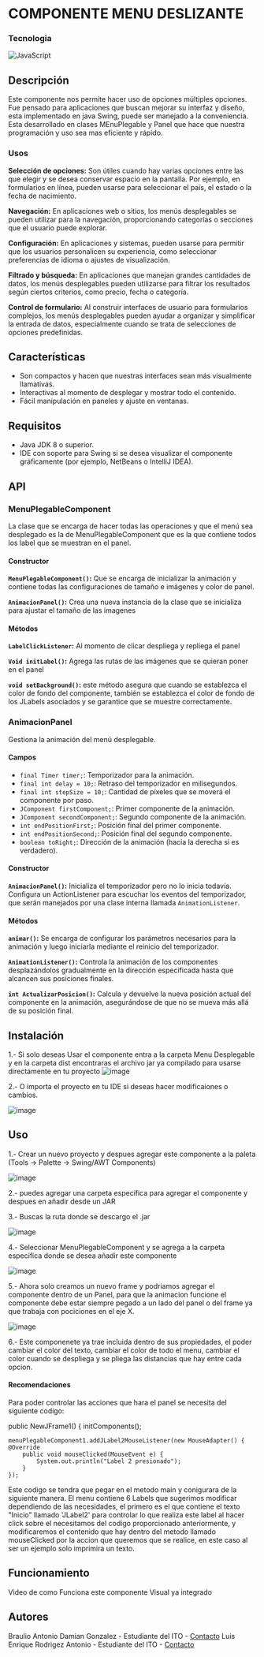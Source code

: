 <h1> COMPONENTE MENU DESLIZANTE</h1>

### Tecnologia 
![JavaScript](https://img.shields.io/badge/-Java-ED8B00?style=for-the-badge&logo=openjdk&logoColor=white)

<H2>Descripción </H2>

 Este componente nos permite hacer uso de opciones múltiples opciones. Fue pensado para aplicaciones que buscan mejorar su interfaz y diseño, esta implementado en java Swing, puede ser manejado a la conveniencia.
Esta desarrollado en clases MEnuPlegable y Panel que hace que nuestra programación y uso sea mas eficiente y rápido.

<H3> Usos </H3>

**Selección de opciones:** Son útiles cuando hay varias opciones entre las que elegir y se desea conservar espacio en la pantalla. Por ejemplo, en formularios en línea, pueden usarse para seleccionar el país, el estado o la fecha de nacimiento.

**Navegación:** En aplicaciones web o sitios, los menús desplegables se pueden utilizar para la navegación, proporcionando categorías o secciones que el usuario puede explorar.

**Configuración:** En aplicaciones y sistemas, pueden usarse para permitir que los usuarios personalicen su experiencia, como seleccionar preferencias de idioma o ajustes de visualización.

**Filtrado y búsqueda:** En aplicaciones que manejan grandes cantidades de datos, los menús desplegables pueden utilizarse para filtrar los resultados según ciertos criterios, como precio, fecha o categoría.

**Control de formulario:** Al construir interfaces de usuario para formularios complejos, los menús desplegables pueden ayudar a organizar y simplificar la entrada de datos, especialmente cuando se trata de selecciones de opciones predefinidas.

## Características

- Son compactos y hacen que nuestras interfaces sean más visualmente llamativas.
- Interactivas al momento de desplegar y mostrar todo el contenido.
- Fácil manipulación en paneles y ajuste en ventanas.

## Requisitos

- Java JDK 8 o superior.
- IDE con soporte para Swing si se desea visualizar el componente gráficamente (por ejemplo, NetBeans o IntelliJ IDEA).

## API

### MenuPlegableComponent
La clase que se encarga de hacer todas las operaciones y que el menú sea desplegado es la de MenuPlegableComponent que es la que contiene todos los label que se muestran en el panel.

#### Constructor
**`MenuPlegableComponent()`:** Que se encarga de inicializar la animación y contiene todas las configuraciones de tamaño e imágenes y color de panel.

**`AnimacionPanel()`:** Crea una nueva instancia de la clase que se inicializa para ajustar el tamaño de las imagenes

#### Métodos


**`LabelClickListener`:** Al momento de clicar despliega y repliega el panel

**`Void initLabel()`:** Agrega las rutas de las imágenes que se quieran poner en el panel

**`void setBackground()`:** este método asegura que cuando se establezca el color de fondo del componente, también se establezca el color de fondo de los JLabels asociados y se garantice que se muestre correctamente.

### AnimacionPanel
Gestiona la animación del menú desplegable.

#### Campos

- `final Timer timer;`: Temporizador para la animación.
- `final int delay = 10;`: Retraso del temporizador en milisegundos.
- `final int stepSize = 10;`: Cantidad de píxeles que se moverá el componente por paso.
- `JComponent firstComponent;`: Primer componente de la animación.
- `JComponent secondComponent;`: Segundo componente de la animación.
- `int endPositionFirst;`: Posición final del primer componente.
- `int endPositionSecond;`: Posición final del segundo componente.
- `boolean toRight;`: Dirección de la animación (hacia la derecha si es verdadero).

#### Constructor

**`AnimacionPanel()`:** Inicializa el temporizador pero no lo inicia todavía. Configura un ActionListener para escuchar los eventos del temporizador, que serán manejados por una clase interna llamada `AnimationListener`.

#### Métodos

**`animar()`:** Se encarga de configurar los parámetros necesarios para la animación y luego iniciarla mediante el reinicio del temporizador.

**`AnimationListener()`:** Controla la animación de los componentes desplazándolos gradualmente en la dirección especificada hasta que alcancen sus posiciones finales.

**`int ActualizarPosicion()`:** Calcula y devuelve la nueva posición actual del componente en la animación, asegurándose de que no se mueva más allá de su posición final.

## Instalación
1.- Si solo deseas Usar el componente entra a la carpeta Menu Desplegable y en la carpeta dist encontraras el archivo jar ya compilado para usarse directamente en tu proyecto
![image](https://github.com/BraulioDamian/ITO-TAP-U2_COMPONENTE_MENU_DESLIZANTE/assets/142832691/0c18a4a8-7da6-449d-aef7-ca10b93e3c87)

2.- O importa el proyecto en tu IDE si deseas hacer modificaiones o cambios.

![image](https://github.com/BraulioDamian/ITO-TAP-U2_COMPONENTE_MENU_DESLIZANTE/assets/142832691/772500d9-bd72-4588-9a2f-4df71d1e536f)

## Uso

1.- Crear un nuevo proyecto y despues agregar este componente a la paleta (Tools -> Palette -> Swing/AWT Components)

![image](https://github.com/BraulioDamian/ITO-TAP-U2_COMPONENTE_MENU_DESLIZANTE/assets/142832691/c8aaac1f-acdb-4ee4-97f1-9ad425fd9ba0)

2.- puedes agregar una carpeta especifica para agregar el componente y despues en añadir desde un JAR

3.- Buscas la ruta donde se descargo el .jar

![image](https://github.com/BraulioDamian/ITO-TAP-U2_COMPONENTE_MENU_DESLIZANTE/assets/142832691/ca95dee1-c90b-44f0-9c90-739564f470a6)

4.- Seleccionar MenuPlegableComponent y se agrega a la carpeta especifica donde se desea añadir este componente 

![image](https://github.com/BraulioDamian/ITO-TAP-U2_COMPONENTE_MENU_DESLIZANTE/assets/142832691/844b251e-6905-4c0f-8c96-0028e7577276)

5.- Ahora solo creamos un nuevo frame y podriamos agregar el componente dentro de un Panel, para que la animacion funcione el componente debe estar siempre pegado a  un lado del panel o del frame ya que trabaja con pociciones en el eje X.

![image](https://github.com/BraulioDamian/ITO-TAP-U2_COMPONENTE_MENU_DESLIZANTE/assets/142832691/3d80dd0e-1a35-4765-81ac-632826fd3bbc)

6.- Este componenete ya trae incluida dentro de sus propiedades, el poder cambiar el color del texto, cambiar el color de todo el menu, cambiar el color cuando se despliega y se pliega las distancias que hay entre cada opcion.

#### Recomendaciones

Para poder controlar las acciones que hara el panel se necesita del siguiente codigo:

public NewJFrame1() { initComponents();

    menuPlegableComponent1.addJLabel2MouseListener(new MouseAdapter() {
    @Override
        public void mouseClicked(MouseEvent e) {
            System.out.println("Label 2 presionado");
        }
    });
Este codigo se tendra que pegar en el metodo main y conigurara de la siguiente manera. El menu contiene 6 Labels que sugerimos modificar dependiendo de las necesidades, el primero es el que contiene el texto "Inicio" llamado 'JLabel2' para controlar lo que realiza este label al hacer click sobre el necesitamos del codigo proporcionado anteriormente, y modificaremos el contenido que hay dentro del metodo llamado mouseClicked por la accion que queremos que se realice, en este caso al ser un ejemplo solo imprimira un texto.

## Funcionamiento 

Video de como Funciona este componente Visual ya integrado


## Autores

Braulio Antonio Damian Gonzalez - Estudiante del ITO - [Contacto](https://github.com/BraulioDamian)
Luis Enrique Rodrigez Antonio - Estudiante del ITO - [Contacto](JesusAngelMM (github.com))
